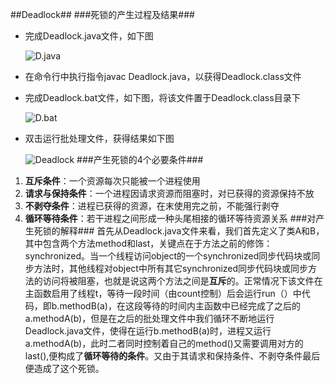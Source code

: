 ##Deadlock##
###死锁的产生过程及结果###
- 完成Deadlock.java文件，如下图
	
	![D.java](http://a1.qpic.cn/psb?/V11wIoXg0U0Il1/PWGMd4rBspZjBwlbH6BOaB1ohtMiHZiVmFfsu4xNgUk!/m/dHwBAAAAAAAAnull&bo=VQKLAwAAAAADB*0!&rf=photolist&t=5)
- 在命令行中执行指令javac Deadlock.java，以获得Deadlock.class文件		
- 完成Deadlock.bat文件，如下图，将该文件置于Deadlock.class目录下
	
	![D.bat](http://a1.qpic.cn/psb?/V11wIoXg0U0Il1/FQTjFaXK*ntl6myi6L05Ukr9tl2OvFyD2WEQCEgElVY!/m/dAwBAAAAAAAAnull&bo=bAEdAQAAAAADB1M!&rf=photolist&t=5)
- 双击运行批处理文件，获得结果如下图
	
	![Deadlock](http://a1.qpic.cn/psb?/V11wIoXg0U0Il1/Qaz7L4kujUS5lR1Ew2GvwaauEHJrZ*L2y5PJu*VUPRg!/m/dHwBAAAAAAAAnull&bo=TQMpAgAAAAADB0c!&rf=photolist&t=5)
###产生死锁的4个必要条件###
1. **互斥条件**：一个资源每次只能被一个进程使用
2. **请求与保持条件**：一个进程因请求资源而阻塞时，对已获得的资源保持不放
3. **不剥夺条件**：进程已获得的资源，在末使用完之前，不能强行剥夺
4. **循环等待条件**：若干进程之间形成一种头尾相接的循环等待资源关系
###对产生死锁的解释###
首先从Deadlock.java文件来看，我们首先定义了类A和B，其中包含两个方法method和last，关键点在于方法之前的修饰：synchronized。当一个线程访问object的一个synchronized同步代码块或同步方法时，其他线程对object中所有其它synchronized同步代码块或同步方法的访问将被阻塞，也就是说这两个方法之间是**互斥**的。正常情况下该文件在主函数启用了线程t，等待一段时间（由count控制）后会运行run（）中代码，即b.methodB(a)，在这段等待的时间内主函数中已经完成了之后的a.methodA(b)，但是在之后的批处理文件中我们循环不断地运行Deadlock.java文件，使得在运行b.methodB(a)时，进程又运行a.methodA(b)，此时二者同时控制着自己的method()又需要调用对方的last(),便构成了**循环等待的条件**。又由于其请求和保持条件、不剥夺条件最后便造成了这个死锁。